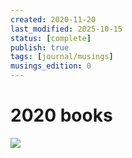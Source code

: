 ```yaml
---
created: 2020-11-20
last_modified: 2025-10-15
status: [complete]
publish: true
tags: [journal/musings]
musings_edition: 0
---
```

# 2020 books

![](2020-11-20-MM00-2020-books-1.png)
